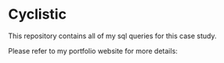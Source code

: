 # Cyclistic
This repository contains all of my sql queries for this case study.

Please refer to my portfolio website for more details:
